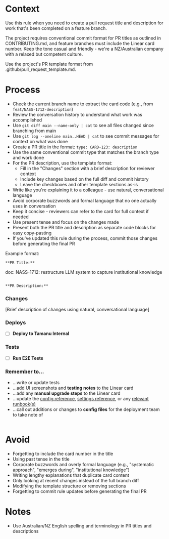 # Context

Use this rule when you need to create a pull request title and description for work that's been completed on a feature branch.

The project requires conventional commit format for PR titles as outlined in CONTRIBUTING.md, and feature branches must include the Linear card number. Keep the tone casual and friendly - we're a NZ/Australian company with a relaxed but competent culture.

Use the project's PR template format from .github/pull_request_template.md.

# Process

- Check the current branch name to extract the card code (e.g., from `feat/NASS-1712-description`)
- Review the conversation history to understand what work was accomplished
- Use `git diff main --name-only | cat` to see all files changed since branching from main
- Use `git log --oneline main..HEAD | cat` to see commit messages for context on what was done
- Create a PR title in the format: `type: CARD-123: description`
- Use the same conventional commit type that matches the branch type and work done
- For the PR description, use the template format:
  - Fill in the "Changes" section with a brief description for reviewer context
  - Include key changes based on the full diff and commit history
  - Leave the checkboxes and other template sections as-is
- Write like you're explaining it to a colleague - use natural, conversational language
- Avoid corporate buzzwords and formal language that no one actually uses in conversation
- Keep it concise - reviewers can refer to the card for full context if needed
- Use present tense and focus on the changes made
- Present both the PR title and description as separate code blocks for easy copy-pasting
- If you've updated this rule during the process, commit those changes before generating the final PR

Example format:

```
**PR Title:**
```

doc: NASS-1712: restructure LLM system to capture institutional knowledge

```

**PR Description:**
```

### Changes

[Brief description of changes using natural, conversational language]

### Deploys

- [ ] **Deploy to Tamanu Internal** <!-- #deploy -->

### Tests

- [ ] **Run E2E Tests** <!-- #e2e -->

### Remember to...

- ...write or update tests
- ...add UI screenshots and **testing notes** to the Linear card
- ...add any **manual upgrade steps** to the Linear card
- ...update the [config reference](https://beyond-essential.slab.com/posts/reference-config-file-0c70ukly), [settings reference](https://beyond-essential.slab.com/posts/reference-settings-0blw1x2q), or any [relevant runbook(s)](https://beyond-essential.slab.com/topics/runbooks-bs04ml6c)
- ...call out additions or changes to **config files** for the deployment team to take note of

<!-- Thank you! -->

```

```

# Avoid

- Forgetting to include the card number in the title
- Using past tense in the title
- Corporate buzzwords and overly formal language (e.g., "systematic approach", "emerges during", "institutional knowledge")
- Writing lengthy explanations that duplicate card content
- Only looking at recent changes instead of the full branch diff
- Modifying the template structure or removing sections
- Forgetting to commit rule updates before generating the final PR

# Notes

- Use Australian/NZ English spelling and terminology in PR titles and descriptions

